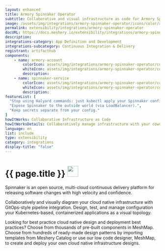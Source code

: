 ```yaml
---
layout: enhanced
title: Armory Spinnaker Operator
subtitle: Collaborative and visual infrastructure as code for Armory Spinnaker Operator
image: /assets/img/integrations/armory-spinnaker-operator/icons/color/armory-spinnaker-operator-color.svg
permalink: extensibility/integrations/armory-spinnaker-operator
docURL: https://docs.meshery.io/extensibility/integrations/armory-spinnaker-operator
description: 
integrations-category: App Definition and Development
integrations-subcategory: Continuous Integration & Delivery
registrant: artifacthub
components: 
	- name: armory-account
		colorIcon: assets/img/integrations/armory-spinnaker-operator/components/armory-account/icons/color/armory-account-color.svg
		whiteIcon: assets/img/integrations/armory-spinnaker-operator/components/armory-account/icons/white/armory-account-white.svg
		description: 
	- name: spinnaker-service
		colorIcon: assets/img/integrations/armory-spinnaker-operator/components/spinnaker-service/icons/color/spinnaker-service-color.svg
		whiteIcon: assets/img/integrations/armory-spinnaker-operator/components/spinnaker-service/icons/white/spinnaker-service-white.svg
		description: 
featureList: [
  "Stop using Halyard commands: just kubectl apply your Spinnaker configuration.",
  "Expose Spinnaker to the outside world (via LoadBalancer).",
  "Keep secrets separate from your config."
]
howItWorks: Collaborative Infrastructure as Code
howItWorksDetails: Collaboratively manage infrastructure with your coworkers synchronously sharing the same designs.
language: en
list: include
type: extensibility
category: integrations
display-title: "false"
---
```

<h1>{{ page.title }} <img src="{{ page.image }}" style="width: 35px; height: 35px;" /></h1>

<p>
Spinnaker is an open source, multi-cloud continuous delivery platform for releasing software changes with high velocity and confidence.
</p>
<p>
    Collaboratively and visually diagram your cloud native infrastructure with GitOps-style pipeline integration. Design, test, and manage configuration your Kubernetes-based, containerized applications as a visual topology.
</p>
<p>
    Looking for best practice cloud native design and deployment best practices? Choose from thousands of pre-built components in MeshMap. Choose from hundreds of ready-made design patterns by importing templates from Meshery Catalog or use our low code designer, MeshMap, to create and deploy your own cloud native infrastructure designs.
</p>
